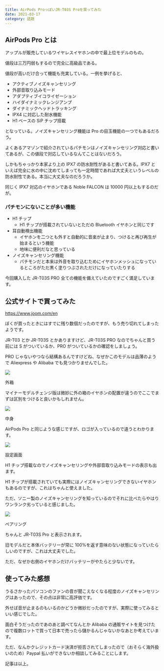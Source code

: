 ```yaml
---
title: AirPods ProっぽいJR-T03S Proを買ってみた
date: 2021-03-17
category: 話題
---
```


## AirPods Pro とは

アップルが販売しているワイヤレスイヤホンの中で最上位モデルのもの。

値段は三万円弱もするので完全に高級品である。

値段が高いだけ合って機能も充実している。一例を挙げると、

- アクティブノイズキャンセリング
- 外部音取り込みモード
- アダプティブイコライゼーション
- ハイダイナミックレンジアンプ
- ダイナミックヘッドトラッキング
- IPX4 に対応した耐水機能
- H1 ベースの SiP チップ搭載

となっている。ノイズキャンセリング機能は Pro の目玉機能の一つでもあるだろう。

よくあるアマゾンで紹介されているパチモンはノイズキャンセリング対応と書いてあるが、この値段で対応しているなんてことはないだろう。

しかもちゃっかり本家より上の IPX7 の防水耐性があると書いてある。IPX7 といえば完全に水の中に沈めてしまっても一定時間であれば大丈夫というレベルの防水耐性である。本当に大丈夫なのだろうか。

同じく IPX7 対応のイヤホンである Noble FALCON は 10000 円以上もするのだが。

### パチモンにないことが多い機能

- H1 チップ
  - H1 チップが搭載されていないとただの Bluetooth イヤホンと同じです
- 耳自動検出機能
  - イヤホンを二つとも外すと自動的に音楽が止まり、つけると再び再生が始まるという機能
  - 地味に便利だなと思っている
- ノイズキャンセリング機能
  - パチモンだと本来は外音を取り込むためにイヤホンメッシュになっているところがただ黒く塗りつぶされただけになっていたりする

今回購入した JR-T03S PRO 全ての機能を備えていたのですごく満足しています。

## 公式サイトで買ってみた

https://www.joom.com/en

ぼくが買ったときにはすでに残り数個だったのですが、もう売り切れてしまったようです。

JR-T03 とか JR-T03S とかありますけど、JR-T03S PRO なのでちゃんと買う前には S がついているか、PRO がついているかの確認をしましょう。

PRO じゃないやつなら結構あるんですけどね、なぜかこのモデルは品薄のようで Aliexpress や Alibaba でも見つかりませんでした。

![](https://pbs.twimg.com/media/Ewq1xVNUcAI-p_H?format=jpg&name=large)

外箱

マイナーモデルチェンジ版は微妙に外の箱のイヤホンの配置が違うのでここでまずは区別をつけると良いかもしれません。

![](https://pbs.twimg.com/media/Ewq1xVkUYAEzCK6?format=jpg&name=large)

中身

AirPods Pro と同じような感じですが、ロゴが入っているので違うとわかります。

![](https://pbs.twimg.com/media/Ewq1xXAUYAA29IM?format=jpg&name=large)

設定画面

H1 チップ搭載なのでノイズキャンセリングや外部音取り込みモードの表示も出ます。

H1 チップが搭載されていても実際にはノイズキャンセリングできないイヤホンもあるのですが、これはちゃんと使えました。

ただ、ソニー製のノイズキャンセリングを知っているのでそれに比べたらやはりワンランク劣っていると感じました。

![](https://pbs.twimg.com/media/Ewq1xWYVIAAxopf?format=jpg&name=large)

ペアリング

ちゃんと JR-T03S Pro と表示されます。

旧モデルだと本体バッテリーが常に 100%を返す意味のない状態になっていたらしいのですが、これは大丈夫でした。

ただ、なぜか右側のイヤホンだけバッテリーがやたらと少ないです。

## 使ってみた感想

うるさかったパソコンのファンの音が聞こえなくなる程度のノイズキャンセリングはあったので、その点は非常に高評価です。

外せば音が止まるのもいるのかどうか微妙だったのですが、実際に使ってみるといい感じでした。

面白そうだったのであのあと調べてなんとか Alibaba の通販サイトを見つけたので複数ロットで買って日本で売ったら儲かるんじゃないかなあとか考えています。

ただ、なんかクレジットカード決済が拒否されてしまったので（おそらく海外扱いのため）Paypal 払いができないか相談してみることにします。

記事は以上。
